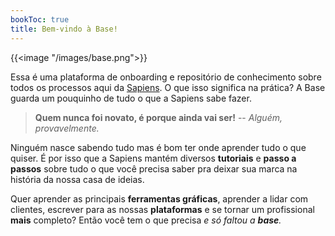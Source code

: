 ```yaml
---
bookToc: true
title: Bem-vindo à Base!
---
```

{{<image "/images/base.png">}}

Essa é uma plataforma de onboarding e repositório de conhecimento sobre todos os processos aqui da [Sapiens](https://www.instagram.com/sapienstj). O que isso significa na prática? A Base guarda um pouquinho de tudo o que a Sapiens sabe fazer.

> **Quem nunca foi novato, é porque ainda vai ser!**
>  -- *Alguém, provavelmente.*

Ninguém nasce sabendo tudo mas é bom ter onde aprender tudo o que quiser. É por isso que a Sapiens mantém diversos **tutoriais** e **passo a passos** sobre tudo o que você precisa saber pra deixar sua marca na história da nossa casa de ideias.

Quer aprender as principais **ferramentas gráficas**, aprender a lidar com clientes, escrever para as nossas **plataformas** e se tornar um profissional **mais** completo? Então você tem o que precisa *e só faltou a **base**.*

